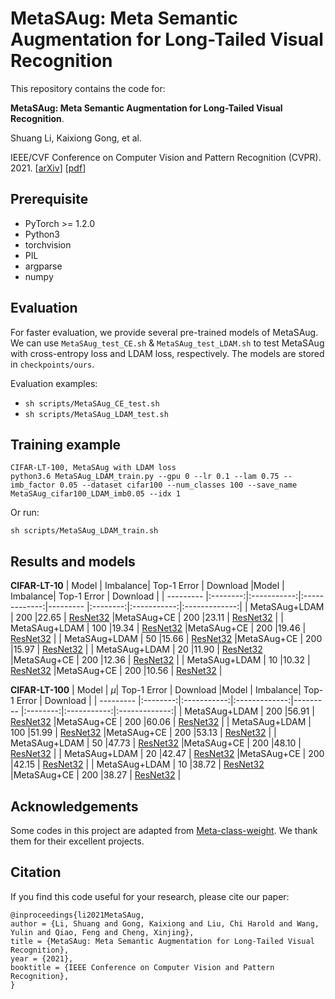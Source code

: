 # MetaSAug: Meta Semantic Augmentation for Long-Tailed Visual Recognition

This repository contains the code for:

**MetaSAug: Meta Semantic Augmentation for Long-Tailed Visual Recognition**.

Shuang Li, Kaixiong Gong, et al.

IEEE/CVF Conference on Computer Vision and Pattern Recognition (CVPR). 2021. [[arXiv](https://arxiv.org/abs/2103.12579)]  [[pdf](https://openaccess.thecvf.com/content/CVPR2021/papers/Li_MetaSAug_Meta_Semantic_Augmentation_for_Long-Tailed_Visual_Recognition_CVPR_2021_paper.pdf)]

## Prerequisite

- PyTorch >= 1.2.0
- Python3
- torchvision
- PIL
- argparse
- numpy

## Evaluation

For faster evaluation, we provide several pre-trained models of MetaSAug. We can use `MetaSAug_test_CE.sh` & `MetaSAug_test_LDAM.sh` to test MetaSAug with cross-entropy loss and LDAM loss, respectively. The models are stored in `checkpoints/ours`.

Evaluation examples: 

- `sh scripts/MetaSAug_CE_test.sh`
- `sh scripts/MetaSAug_LDAM_test.sh`

## Training example

```
CIFAR-LT-100, MetaSAug with LDAM loss
python3.6 MetaSAug_LDAM_train.py --gpu 0 --lr 0.1 --lam 0.75 --imb_factor 0.05 --dataset cifar100 --num_classes 100 --save_name MetaSAug_cifar100_LDAM_imb0.05 --idx 1
```

Or run:

```
sh scripts/MetaSAug_LDAM_train.sh
```

## Results and models
**CIFAR-LT-10**
|   Model   | Imbalance| Top-1 Error |   Download    |Model   | Imbalance| Top-1 Error |   Download    |
| --------- |:--------:|:-----------:|:-------------:|--------- |:--------:|:-----------:|:-------------:|
| MetaSAug+LDAM | 200  |22.65 | [ResNet32](https://github.com/BIT-DA/MetaSAug/tree/main/checkpoint/ours) |MetaSAug+CE | 200  |23.11 | [ResNet32](https://github.com/BIT-DA/MetaSAug/tree/main/checkpoint/ours) |
| MetaSAug+LDAM | 100  |19.34 | [ResNet32](https://github.com/BIT-DA/MetaSAug/tree/main/checkpoint/ours) |MetaSAug+CE | 200  |19.46 | [ResNet32](https://github.com/BIT-DA/MetaSAug/tree/main/checkpoint/ours) |
| MetaSAug+LDAM | 50  |15.66 | [ResNet32](https://github.com/BIT-DA/MetaSAug/tree/main/checkpoint/ours) |MetaSAug+CE | 200  |15.97 | [ResNet32](https://github.com/BIT-DA/MetaSAug/tree/main/checkpoint/ours) |
| MetaSAug+LDAM | 20  |11.90  | [ResNet32](https://github.com/BIT-DA/MetaSAug/tree/main/checkpoint/ours) |MetaSAug+CE | 200  |12.36 | [ResNet32](https://github.com/BIT-DA/MetaSAug/tree/main/checkpoint/ours) |
| MetaSAug+LDAM | 10  |10.32 | [ResNet32](https://github.com/BIT-DA/MetaSAug/tree/main/checkpoint/ours) |MetaSAug+CE | 200  |10.56 | [ResNet32](https://github.com/BIT-DA/MetaSAug/tree/main/checkpoint/ours) |

**CIFAR-LT-100**
|   Model   | $\mu$| Top-1 Error |   Download    |Model   | Imbalance| Top-1 Error |   Download    |
| --------- |:--------:|:-----------:|:-------------:|--------- |:--------:|:-----------:|:-------------:|
| MetaSAug+LDAM | 200  |56.91 | [ResNet32](https://github.com/BIT-DA/MetaSAug/tree/main/checkpoint/ours) |MetaSAug+CE | 200  |60.06 | [ResNet32](https://github.com/BIT-DA/MetaSAug/tree/main/checkpoint/ours) |
| MetaSAug+LDAM | 100  |51.99 | [ResNet32](https://github.com/BIT-DA/MetaSAug/tree/main/checkpoint/ours) |MetaSAug+CE | 200  |53.13 | [ResNet32](https://github.com/BIT-DA/MetaSAug/tree/main/checkpoint/ours) |
| MetaSAug+LDAM | 50  |47.73 | [ResNet32](https://github.com/BIT-DA/MetaSAug/tree/main/checkpoint/ours) |MetaSAug+CE | 200  |48.10 | [ResNet32](https://github.com/BIT-DA/MetaSAug/tree/main/checkpoint/ours) |
| MetaSAug+LDAM | 20  |42.47  | [ResNet32](https://github.com/BIT-DA/MetaSAug/tree/main/checkpoint/ours) |MetaSAug+CE | 200  |42.15 | [ResNet32](https://github.com/BIT-DA/MetaSAug/tree/main/checkpoint/ours) |
| MetaSAug+LDAM | 10  |38.72 | [ResNet32](https://github.com/BIT-DA/MetaSAug/tree/main/checkpoint/ours) |MetaSAug+CE | 200  |38.27 | [ResNet32](https://github.com/BIT-DA/MetaSAug/tree/main/checkpoint/ours) |

## Acknowledgements
Some codes in this project are adapted from [Meta-class-weight](https://github.com/abdullahjamal/Longtail_DA). We thank them for their excellent projects.

## Citation
If you find this code useful for your research, please cite our paper:
```
@inproceedings{li2021MetaSAug,
author = {Li, Shuang and Gong, Kaixiong and Liu, Chi Harold and Wang, Yulin and Qiao, Feng and Cheng, Xinjing},
title = {MetaSAug: Meta Semantic Augmentation for Long-Tailed Visual Recognition},
year = {2021},
booktitle = {IEEE Conference on Computer Vision and Pattern Recognition},
}
```


